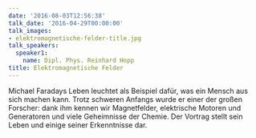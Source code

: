 ```yaml
---
date: '2016-08-03T12:56:38'
talk_date: '2016-04-29T00:00:00'
talk_images:
- elektromagnetische-felder-title.jpg
talk_speakers:
  speaker1:
    name: Dipl. Phys. Reinhard Hopp
title: Elektromagnetische Felder
---
```


Michael Faradays Leben leuchtet als Beispiel dafür, was ein Mensch aus sich machen kann. Trotz schweren Anfangs wurde er einer der großen Forscher: dank ihm kennen wir Magnetfelder, elektrische Motoren und Generatoren und viele Geheimnisse der Chemie. Der Vortrag stellt sein Leben und einige seiner Erkenntnisse dar.